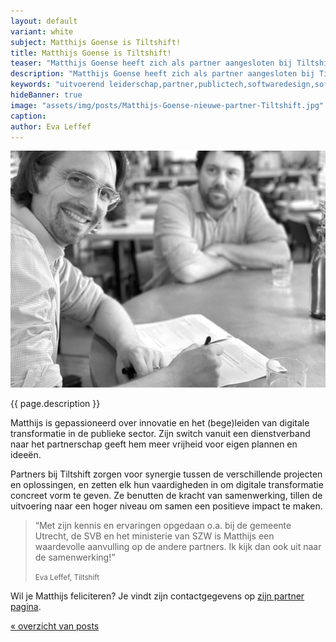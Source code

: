 ```yaml
---
layout: default
variant: white
subject: Matthijs Goense is Tiltshift!
title: Matthijs Goense is Tiltshift!
teaser: "Matthijs Goense heeft zich als partner aangesloten bij Tiltshift."
description: "Matthijs Goense heeft zich als partner aangesloten bij Tiltshift - Uitvoerend leiderschap in digitale transformatie."
keywords: "uitvoerend leiderschap,partner,publictech,softwaredesign,softwaredesignthinking,designthinking,developers,overheid"
hideBanner: true
image: "assets/img/posts/Matthijs-Goense-nieuwe-partner-Tiltshift.jpg"
caption:
author: Eva Leffef
---
```

<div class="article-image">
    <img src="/assets/img/posts/Matthijs-Goense-nieuwe-partner-Tiltshift.jpg">
</div>

{{ page.description }}

Matthijs is gepassioneerd over innovatie en het (bege)leiden van digitale transformatie in de publieke sector. Zijn switch vanuit een dienstverband naar het partnerschap geeft hem meer vrijheid voor eigen plannen en ideeën.

Partners bij Tiltshift zorgen voor synergie tussen de verschillende projecten en oplossingen, en zetten elk hun vaardigheden in om digitale transformatie concreet vorm te geven. Ze benutten de kracht van samenwerking, tillen de uitvoering naar een hoger niveau om samen een positieve impact te maken.

> “Met zijn kennis en ervaringen opgedaan o.a. bij de gemeente Utrecht, de SVB en het ministerie van SZW is Matthijs een waardevolle aanvulling op de andere partners. Ik kijk dan ook uit naar de samenwerking!”
>
> <small>Eva Leffef, Tiltshift</small>

Wil je Matthijs feliciteren? Je vindt zijn contactgegevens op [zijn partner pagina](https://www.tiltshift.nl/mensen/matthijs-goense/).

[« overzicht van posts](/posts/)

